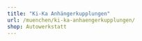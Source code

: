 ```yaml
---
title: "Ki-Ka Anhängerkupplungen"
url: /muenchen/ki-ka-anhaengerkupplungen/
shop: Autowerkstatt
---
```


